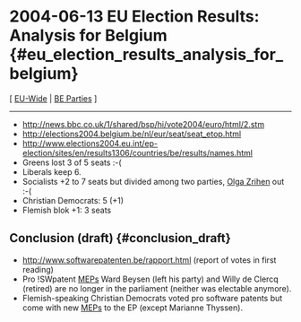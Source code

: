 # 2004-06-13 EU Election Results: Analysis for Belgium {#eu_election_results_analysis_for_belgium}

\[ [ EU-Wide](ElectResu0406En "wikilink") \| [ BE
Parties](ElectBePart0405En "wikilink") \]

------------------------------------------------------------------------

-   <http://news.bbc.co.uk/1/shared/bsp/hi/vote2004/euro/html/2.stm>
-   <http://elections2004.belgium.be/nl/eur/seat/seat_etop.html>
-   <http://www.elections2004.eu.int/ep-election/sites/en/results1306/countries/be/results/names.html>
-   Greens lost 3 of 5 seats :-(
-   Liberals keep 6.
-   Socialists +2 to 7 seats but divided among two parties, [ Olga
    Zrihen](OlgaZrihenEn "wikilink") out :-(
-   Christian Democrats: 5 (+1)
-   Flemish blok +1: 3 seats

## Conclusion (draft) {#conclusion_draft}

-   <http://www.softwarepatenten.be/rapport.html> (report of votes in
    first reading)
-   Pro !SWpatent [MEPs](MEPs "wikilink") Ward Beysen (left his party)
    and Willy de Clercq (retired) are no longer in the parliament
    (neither was electable anymore).
-   Flemish-speaking Christian Democrats voted pro software patents but
    come with new [MEPs](MEPs "wikilink") to the EP (except Marianne
    Thyssen).
